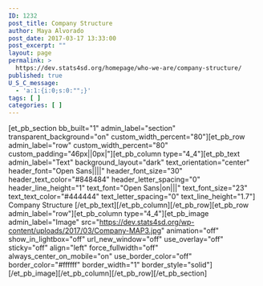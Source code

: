 ```yaml
---
ID: 1232
post_title: Company Structure
author: Maya Alvorado
post_date: 2017-03-17 13:33:00
post_excerpt: ""
layout: page
permalink: >
  https://dev.stats4sd.org/homepage/who-we-are/company-structure/
published: true
U_S_C_message:
  - 'a:1:{i:0;s:0:"";}'
tags: [ ]
categories: [ ]
---
```

[et_pb_section bb_built="1" admin_label="section" transparent_background="on" custom_width_percent="80"][et_pb_row admin_label="row" custom_width_percent="80" custom_padding="46px||0px|"][et_pb_column type="4_4"][et_pb_text admin_label="Text" background_layout="dark" text_orientation="center" header_font="Open Sans||||" header_font_size="30" header_text_color="#848484" header_letter_spacing="0" header_line_height="1" text_font="Open Sans|on|||" text_font_size="23" text_text_color="#444444" text_letter_spacing="0" text_line_height="1.7"] Company Structure [/et_pb_text][/et_pb_column][/et_pb_row][et_pb_row admin_label="row"][et_pb_column type="4_4"][et_pb_image admin_label="Image" src="https://dev.stats4sd.org/wp-content/uploads/2017/03/Company-MAP3.jpg" animation="off" show_in_lightbox="off" url_new_window="off" use_overlay="off" sticky="off" align="left" force_fullwidth="off" always_center_on_mobile="on" use_border_color="off" border_color="#ffffff" border_width="1" border_style="solid"] [/et_pb_image][/et_pb_column][/et_pb_row][/et_pb_section]